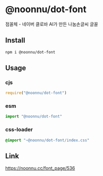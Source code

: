 # @noonnu/dot-font
점꼴체 - 네이버 클로바 AI가 만든 나눔손글씨 글꼴

## Install
```sh
npm i @noonnu/dot-font
```
## Usage
### cjs
```js
require("@noonnu/dot-font")
```
### esm
```js
import "@noonnu/dot-font"
```
### css-loader
```css
@import "~@noonnu/dot-font/index.css"
```

## Link
https://noonnu.cc/font_page/536